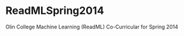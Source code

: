 ReadMLSpring2014
================

Olin College Machine Learning (ReadML) Co-Curricular for Spring 2014
